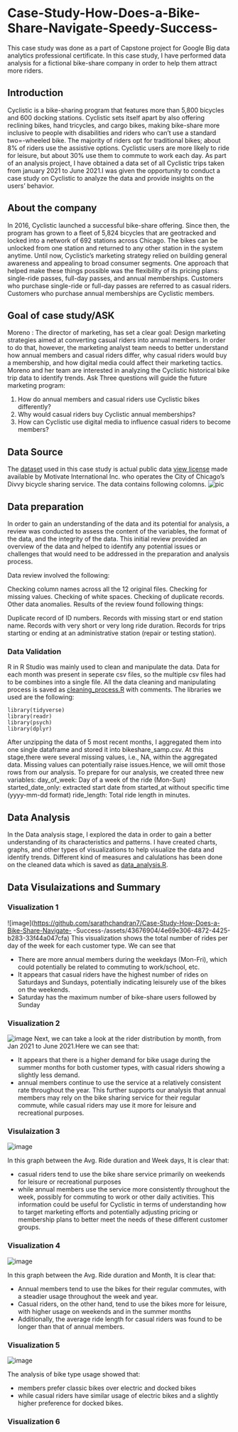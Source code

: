 # Case-Study-How-Does-a-Bike-Share-Navigate-Speedy-Success-
This case study was done as a part of  Capstone project for Google Big data analytics professional certificate.
In this case study, I have performed data analysis for a fictional bike-share company in order to help them attract more riders. 

## Introduction ##
Cyclistic is a bike-sharing program that features more than 5,800 bicycles and 600 docking stations. Cyclistic sets itself apart by also offering reclining bikes, hand tricycles, and cargo bikes, making bike-share more inclusive to people with disabilities and riders who can’t use a standard two=-wheeled bike. The majority of riders opt for traditional bikes; about 8% of riders use the assistive options. Cyclistic users are more likely to ride for leisure, but about 30% use them to commute to work each day. As part of an analysis project, I have obtained a data set of all Cyclistic trips taken from january 2021 to June 2021.I was given the opportunity to conduct a case study on Cyclistic to analyze the data and provide insights on the users’ behavior.

## About the company ##
In 2016, Cyclistic launched a successful bike-share offering. Since then, the program has grown to a fleet of 5,824 bicycles that are
geotracked and locked into a network of 692 stations across Chicago. The bikes can be unlocked from one station and returned to
any other station in the system anytime.
Until now, Cyclistic’s marketing strategy relied on building general awareness and appealing to broad consumer segments. One 
approach that helped make these things possible was the flexibility of its pricing plans: single-ride passes, full-day passes, and
annual memberships. Customers who purchase single-ride or full-day passes are referred to as casual riders. Customers who
purchase annual memberships are Cyclistic members.

## Goal of case study/ASK ##
Moreno : The director of marketing, has set a clear goal: Design marketing strategies aimed at converting casual riders into annual members. In order to do
that, however, the marketing analyst team needs to better understand how annual members and casual riders differ, why casual
riders would buy a membership, and how digital media could affect their marketing tactics. Moreno and her team are interested in
analyzing the Cyclistic historical bike trip data to identify trends.
Ask
Three questions will guide the future marketing program:
1. How do annual members and casual riders use Cyclistic bikes differently?
2. Why would casual riders buy Cyclistic annual memberships?
3. How can Cyclistic use digital media to influence casual riders to become members?

## Data Source ##
The [dataset](https://divvy-tripdata.s3.amazonaws.com/index.html) used in this case study is actual public data [view license](https://divvybikes.com/data-license-agreement) made available by Motivate International Inc. who operates the City of Chicago’s Divvy bicycle sharing service. The data contains following colomns.
![pic](https://github.com/sarathchandran7/Case-Study-How-Does-a-Bike-Share-Navigate-Speedy-Success-/assets/43676904/ab6a5ef4-b910-4d6a-8f2a-618ad66d3598)

## Data preparation ##
In order to gain an understanding of the data and its potential for analysis, a review was conducted to assess the content of the variables, the format of the data, and the integrity of the data. This initial review provided an overview of the data and helped to identify any potential issues or challenges that would need to be addressed in the preparation and analysis process.

Data review involved the following:

Checking column names across all the 12 original files.
Checking for missing values.
Checking of white spaces.
Checking of duplicate records.
Other data anomalies.
Results of the review found following things:

Duplicate record of ID numbers.
Records with missing start or end station name.
Records with very short or very long ride duration.
Records for trips starting or ending at an administrative station (repair or testing station).

### Data Validation ###
 R in R Studio was mainly used to clean and manipulate the data.
 Data for each month was present in seperate csv files, so the multiple csv files had to be combines into a single file.
 All the data cleaning and manipulating process is saved as [cleaning_process.R](https://github.com/sarathchandran7/Case-Study-How-Does-a-Bike-Share-Navigate-Speedy-Success-/blob/main/cleaning_process.R) with comments. The libraries we used are the following:
 ```
library(tidyverse)
library(readr)
library(psych)
library(dplyr)

```
After unzipping the data of 5 most recent months, I aggregated them into one single dataframe and stored it into bikeshare_samp.csv. At this stage,there were several missing values, i.e., NA, within the aggregated data. Missing values can potentially raise issues.Hence, we will omit those rows from our analysis.
To prepare for our analysis, we created three new variables:
day_of_week: Day of a week of the ride (Mon-Sun)
started_date_only: extracted start date from started_at without specific time (yyyy-mm-dd format)
ride_length: Total ride length in minutes.

## Data Analysis ##
In  the Data analysis stage, I explored the data in order to gain a better understanding of its characteristics and patterns. I have created charts, graphs, and other types of visualizations to help visualize the data and identify trends. Different kind of measures and
calulations has been done on the cleaned data which is saved as [data_analysis.R](https://github.com/sarathchandran7/Case-Study-How-Does-a-Bike-Share-Navigate-Speedy-Success-/blob/main/data_analysis.R).

## Data Visulaizations and Summary ##
### Visualization 1 ###
![image](https://github.com/sarathchandran7/Case-Study-How-Does-a-Bike-Share-Navigate-
-Success-/assets/43676904/4e69e306-4872-4425-b283-33f44a047cfa)
This visualization shows the total number of rides per day of the week for each customer type. We can see that
* There are more annual members during the weekdays (Mon-Fri), which could potentially be related to commuting to work/school, etc.
* It appears that casual riders have the highest number of rides on Saturdays and Sundays, potentially indicating leisurely use of the bikes on the weekends. 
* Saturday has the maximum number of bike-share users  followed by Sunday

### Visualization 2 ###
![image](https://github.com/sarathchandran7/Case-Study-How-Does-a-Bike-Share-Navigate-Speedy-Success-/assets/43676904/3f800e91-1ff8-4edd-88c2-75497984501b)
Next, we can take a look at the rider distribution by month, from Jan 2021 to June 2021.Here we can see that:
* It appears that there is a higher demand for bike usage during the summer months for both customer types, with casual riders showing a slightly less demand.
*  annual members continue to use the service at a relatively consistent rate throughout the year.
This further supports our analysis that annual members may rely on the bike sharing service for their regular commute, while casual riders may use it more for leisure and recreational purposes.

### Visulaization 3 ###
![image](https://github.com/sarathchandran7/Case-Study-How-Does-a-Bike-Share-Navigate-Speedy-Success-/assets/43676904/b3841387-bdc8-47c7-b9b5-a3d6cdfc2b66)

In this graph between the Avg. Ride duration and Week days, It is clear that: 
* casual riders tend to use the bike share service primarily on weekends for leisure or recreational purposes
* while annual members use the service more consistently throughout the week, possibly for commuting to work or other daily activities.
This information could be useful for Cyclistic in terms of understanding how to target marketing efforts and potentially adjusting pricing or membership plans to better meet the needs of these different customer groups.

### Visualization 4 ###
![image](https://github.com/sarathchandran7/Case-Study-How-Does-a-Bike-Share-Navigate-Speedy-Success-/assets/43676904/c8648f2b-1722-490e-b590-81d993a22d98)

In this graph between the Avg. Ride duration and Month, It is clear that: 
* Annual members tend to use the bikes for their regular commutes, with a steadier usage throughout the week and year.
* Casual riders, on the other hand, tend to use the bikes more for leisure, with higher usage on weekends and in the summer months
* Additionally, the average ride length for casual riders was found to be longer than that of annual members.

### Visualization 5 ###
![image](https://github.com/sarathchandran7/Case-Study-How-Does-a-Bike-Share-Navigate-Speedy-Success-/assets/43676904/8babeaa4-acba-4012-aaf9-84d03af356fd)

The analysis of bike type usage showed that:
* members prefer classic bikes over electric and docked bikes
*  while casual riders have similar usage of electric bikes and a slightly higher preference for docked bikes.

### Visualization 6 ###







